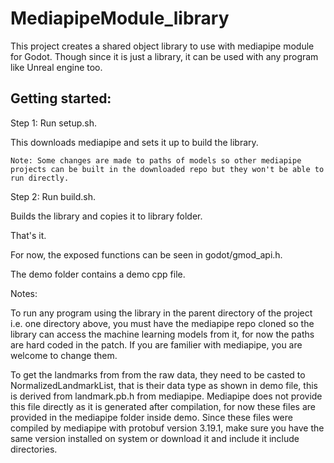 # MediapipeModule_library

This project creates a shared object library to use with mediapipe module for Godot.
Though since it is just a library, it can be used with any program like Unreal engine too.

## Getting started:

Step 1: Run setup.sh.

This downloads mediapipe and sets it up to build the library.

`Note: Some changes are made to paths of models so other mediapipe projects can be built in the downloaded repo but they won't be able to run directly.`

Step 2: Run build.sh.

Builds the library and copies it to library folder.

That's it.

For now, the exposed functions can be seen in godot/gmod_api.h.

The demo folder contains a demo cpp file.

Notes:

To run any program using the library in the parent directory of the project i.e. one directory above, you must have the mediapipe repo cloned so the library can access the machine learning models from it, for now the paths are hard coded in the patch. If you are familier with mediapipe, you are welcome to change them.

To get the landmarks from from the raw data, they need to be casted to NormalizedLandmarkList, that is their data type as shown in demo file, this is derived from landmark.pb.h from mediapipe. Mediapipe does not provide this file directly as it is generated after compilation, for now these files are provided in the mediapipe folder inside demo.
Since these files were compiled by mediapipe with protobuf version 3.19.1, make sure you have the same version installed on system or download it and include it include directories.